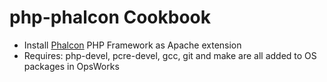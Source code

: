 php-phalcon Cookbook
====================
- Install [Phalcon](http://phalconphp.com/) PHP Framework as Apache extension
- Requires: php-devel, pcre-devel, gcc, git and make are all added to OS packages in OpsWorks
